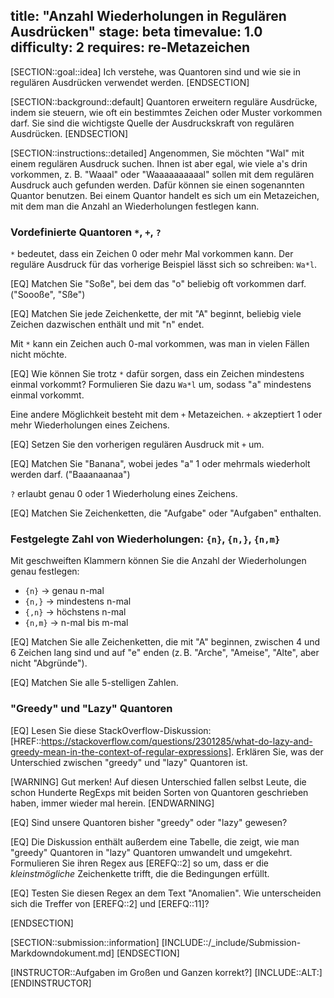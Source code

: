 title: "Anzahl Wiederholungen in Regulären Ausdrücken"
stage: beta
timevalue: 1.0
difficulty: 2
requires: re-Metazeichen
---

[SECTION::goal::idea]
Ich verstehe, was Quantoren sind und wie sie in regulären Ausdrücken verwendet werden.
[ENDSECTION]


[SECTION::background::default]
Quantoren erweitern reguläre Ausdrücke, indem sie steuern, wie oft ein bestimmtes Zeichen oder
Muster vorkommen darf. 
Sie sind die wichtigste Quelle der Ausdruckskraft von regulären Ausdrücken.
[ENDSECTION]


[SECTION::instructions::detailed]
Angenommen, Sie möchten "Wal" mit einem regulären Ausdruck suchen. 
Ihnen ist aber egal, wie viele a's drin vorkommen, z. B. "Waaal" oder "Waaaaaaaaaal" sollen mit
dem regulären Ausdruck auch gefunden werden. 
Dafür können sie einen sogenannten Quantor benutzen. 
Bei einem Quantor handelt es sich um ein Metazeichen, mit dem man die Anzahl an Wiederholungen
festlegen kann.


### Vordefinierte Quantoren `*`, `+`, `?`

`*` bedeutet, dass ein Zeichen 0 oder mehr Mal vorkommen kann.
Der reguläre Ausdruck für das vorherige Beispiel lässt sich so schreiben: `Wa*l`.

[EQ] Matchen Sie "Soße", bei dem das "o" beliebig oft vorkommen darf.
("Soooße", "Sße")

[EQ] Matchen Sie jede Zeichenkette, der mit "A" beginnt, beliebig viele Zeichen dazwischen enthält und mit "n" endet.

Mit `*` kann ein Zeichen auch 0-mal vorkommen, was man in vielen Fällen nicht möchte. 

[EQ] Wie können Sie trotz `*` dafür sorgen, dass ein Zeichen mindestens einmal vorkommt?
Formulieren Sie dazu `Wa*l` um, sodass "a" mindestens einmal vorkommt.

Eine andere Möglichkeit besteht mit dem `+` Metazeichen.
`+` akzeptiert 1 oder mehr Wiederholungen eines Zeichens.

[EQ] Setzen Sie den vorherigen regulären Ausdruck mit `+` um.

[EQ] Matchen Sie "Banana", wobei jedes "a" 1 oder mehrmals wiederholt werden darf.
("Baaanaanaa")

`?` erlaubt genau 0 oder 1 Wiederholung eines Zeichens.

[EQ] Matchen Sie Zeichenketten, die "Aufgabe" oder "Aufgaben" enthalten.
<!-- time estimate: 15 min -->

### Festgelegte Zahl von Wiederholungen: `{n}`, `{n,}`, `{n,m}`

Mit geschweiften Klammern können Sie die Anzahl der Wiederholungen genau festlegen:  
- `{n}` → genau n-mal  
- `{n,}` → mindestens n-mal  
- `{,n}` → höchstens n-mal  
- `{n,m}` → n-mal bis m-mal

[EQ] Matchen Sie alle Zeichenketten, die mit "A" beginnen, zwischen 4 und 6 Zeichen lang sind und
auf "e" enden (z. B. "Arche", "Ameise", "Alte", aber nicht "Abgründe").

[EQ] Matchen Sie alle 5-stelligen Zahlen.
<!-- time estimate: 10 min -->


### "Greedy" und "Lazy" Quantoren

[EQ] Lesen Sie diese StackOverflow-Diskussion: 
[HREF::https://stackoverflow.com/questions/2301285/what-do-lazy-and-greedy-mean-in-the-context-of-regular-expressions].
Erklären Sie, was der Unterschied zwischen "greedy" und "lazy" Quantoren ist.
<!-- time estimate: 15 min -->

[WARNING]
Gut merken! Auf diesen Unterschied fallen selbst Leute, die schon Hunderte RegExps
mit beiden Sorten von Quantoren geschrieben haben, immer wieder mal herein.
[ENDWARNING]

[EQ] Sind unsere Quantoren bisher "greedy" oder "lazy" gewesen?
<!-- time estimate: 10 min -->

[EQ] Die Diskussion enthält außerdem eine Tabelle, die zeigt, wie
man "greedy" Quantoren in "lazy" Quantoren umwandelt und umgekehrt.
Formulieren Sie ihren Regex aus [EREFQ::2] so um, dass er die _kleinstmögliche_ Zeichenkette trifft, 
die die Bedingungen erfüllt.

[EQ] Testen Sie diesen Regex an dem Text "Anomalien".
Wie unterscheiden sich die Treffer von [EREFQ::2] und [EREFQ::11]?
<!-- time estimate: 10 min -->
[ENDSECTION]


[SECTION::submission::information]
[INCLUDE::/_include/Submission-Markdowndokument.md]
[ENDSECTION]


[INSTRUCTOR::Aufgaben im Großen und Ganzen korrekt?]
[INCLUDE::ALT:]
[ENDINSTRUCTOR]